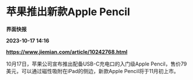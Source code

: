 # 苹果推出新款Apple Pencil
**界面快报**

**2023-10-17 14:16**

**https://www.jiemian.com/article/10242768.html**

10月17日，苹果公司宣布推出配备USB-C充电口的入门级Apple Pencil，售价79美元，可以通过磁性吸附在iPad的侧边，新款Apple Pencil将于11月初上市。